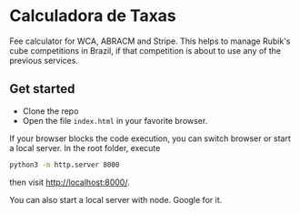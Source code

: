 # Calculadora de Taxas

Fee calculator for WCA, ABRACM and Stripe. This helps to manage Rubik's cube competitions in Brazil, if that competition is about to use any of the previous services.

## Get started

- Clone the repo
- Open the file `index.html` in your favorite browser.

If your browser blocks the code execution, you can switch browser or start a local server. In the root folder, execute

```bash
python3 -m http.server 8000
```

then visit [http://localhost:8000/](http://localhost:8000/).

You can also start a local server with node. Google for it.
